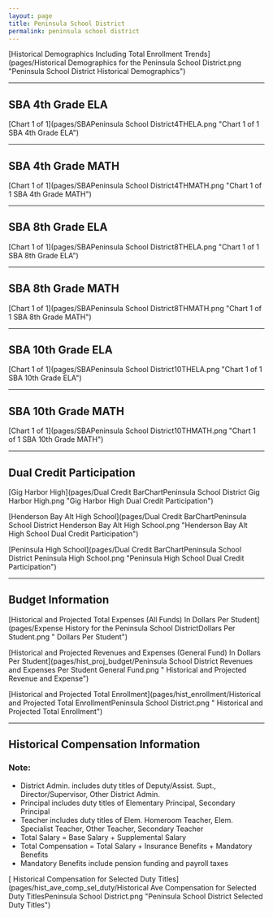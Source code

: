 ```yaml
---
layout: page
title: Peninsula School District
permalink: peninsula school district
---
```



[Historical Demographics Including Total Enrollment Trends](pages/Historical Demographics for the Peninsula School District.png "Peninsula School District Historical Demographics")

___

## SBA 4th Grade ELA

[Chart 1 of 1](pages/SBAPeninsula School District4THELA.png "Chart 1 of 1 SBA 4th Grade ELA")


___

## SBA 4th Grade MATH

[Chart 1 of 1](pages/SBAPeninsula School District4THMATH.png "Chart 1 of 1 SBA 4th Grade MATH")


___

## SBA 8th Grade ELA

[Chart 1 of 1](pages/SBAPeninsula School District8THELA.png "Chart 1 of 1 SBA 8th Grade ELA")


___

## SBA 8th Grade MATH

[Chart 1 of 1](pages/SBAPeninsula School District8THMATH.png "Chart 1 of 1 SBA 8th Grade MATH")


___

## SBA 10th Grade ELA

[Chart 1 of 1](pages/SBAPeninsula School District10THELA.png "Chart 1 of 1 SBA 10th Grade ELA")


___

## SBA 10th Grade MATH

[Chart 1 of 1](pages/SBAPeninsula School District10THMATH.png "Chart 1 of 1 SBA 10th Grade MATH")


___

## Dual Credit Participation

[Gig Harbor High](pages/Dual Credit BarChartPeninsula School District Gig Harbor High.png "Gig Harbor High Dual Credit Participation")

[Henderson Bay Alt High School](pages/Dual Credit BarChartPeninsula School District Henderson Bay Alt High School.png "Henderson Bay Alt High School Dual Credit Participation")

[Peninsula High School](pages/Dual Credit BarChartPeninsula School District Peninsula High School.png "Peninsula High School Dual Credit Participation")


___

## Budget Information

[Historical and Projected Total Expenses (All Funds) In Dollars Per Student](pages/Expense History for the Peninsula School DistrictDollars Per Student.png " Dollars Per Student")

[Historical and Projected Revenues and Expenses (General Fund) In Dollars Per Student](pages/hist_proj_budget/Peninsula School District Revenues and Expenses Per Student General Fund.png " Historical and Projected Revenue and Expense")

[Historical and Projected Total Enrollment](pages/hist_enrollment/Historical and Projected Total EnrollmentPeninsula School District.png " Historical and Projected Total Enrollment")


___

## Historical Compensation Information
### Note:
- District Admin. includes duty titles of Deputy/Assist. Supt., Director/Supervisor, Other District Admin.
- Principal includes duty titles of Elementary Principal, Secondary Principal
- Teacher includes duty titles of Elem. Homeroom Teacher, Elem. Specialist Teacher, Other Teacher, Secondary Teacher
- Total Salary = Base Salary + Supplemental Salary
- Total Compensation = Total Salary + Insurance Benefits + Mandatory Benefits
- Mandatory Benefits include pension funding and payroll taxes

[ Historical Compensation for Selected Duty Titles](pages/hist_ave_comp_sel_duty/Historical Ave Compensation for Selected Duty TitlesPeninsula School District.png "Peninsula School District Selected Duty Titles")

